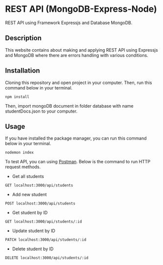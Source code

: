 # REST API (MongoDB-Express-Node)

REST API using Framework Expressjs and Database MongoDB.

## Description

This website contains about making and applying REST API using Expressjs and MongoDB where there are errors handling with various conditions.

## Installation

Cloning this repository and open project in your computer. Then, run this command below in your terminal.

```
npm install
```

Then, import mongoDB document in folder database with name studentDocs.json to your computer.

## Usage

If you have installed the package manager, you can run this command below in your terminal.

```
nodemon index
```

To test API, you can using [Postman](https://www.postman.com/). Below is the command to run HTTP request methods.

- Get all students

```
GET localhost:3000/api/students
```

- Add new student

```
POST localhost:3000/api/students
```

- Get student by ID

```
GET localhost:3000/api/students/:id
```

- Update student by ID

```
PATCH localhost:3000/api/students/:id
```

- Delete student by ID

```
DELETE localhost:3000/api/students/:id
```
